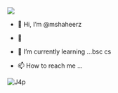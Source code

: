 
<a href="https://encrypted-tbn0.gstatic.com/images?q=tbn:ANd9GcTgN8Iaopmsv_1tQrR0RNOAqSKx1mn261PQPQZ2mYo8pzZ3AkqvsXW3SKZF&s=10">
<img src="https://encrypted-tbn0.gstatic.com/images?q=tbn:ANd9GcTgN8Iaopmsv_1tQrR0RNOAqSKx1mn261PQPQZ2mYo8pzZ3AkqvsXW3SKZF&s=10">
</a>
<!---
mshaheerz/mshaheerz is a ✨ special ✨ repository because its `README.md` (this file) appears on your GitHub profile.
You can click the Preview link to take a look at your changes.
--->

- 👋 Hi, I’m @mshaheerz

- 👀

- 🌱 I’m currently learning ...bsc cs

- 📫 How to reach me ...


![J4p](https://user-images.githubusercontent.com/72137242/112750286-6766b880-8fe5-11eb-9f46-3a8d0f4f3161.gif)
